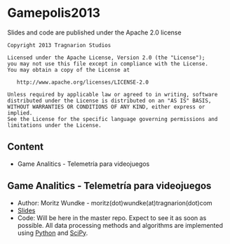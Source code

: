 # Gamepolis2013 #

Slides and code are published under the Apache 2.0 license

    Copyright 2013 Tragnarion Studios

    Licensed under the Apache License, Version 2.0 (the "License");
    you may not use this file except in compliance with the License.
    You may obtain a copy of the License at

       http://www.apache.org/licenses/LICENSE-2.0

    Unless required by applicable law or agreed to in writing, software
    distributed under the License is distributed on an "AS IS" BASIS,
    WITHOUT WARRANTIES OR CONDITIONS OF ANY KIND, either express or implied.
    See the License for the specific language governing permissions and
    limitations under the License.

## Content ##
 
 - Game Analitics - Telemetría para videojuegos

## Game Analitics - Telemetría para videojuegos ##

 - Author: Moritz Wundke - moritz(dot)wundke(at)tragnarion(dot)com
 - [Slides](http://tragnarion.github.io/Gamepolis2013/)
 - Code: Will be here in the master repo. Expect to see it as soon as possible. All data processing methods and algorithms are implemented using [Python](http://www.python.org/) and [SciPy](http://www.scipy.org/).